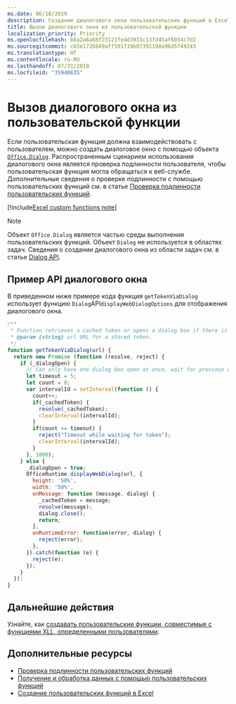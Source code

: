 ```yaml
---
ms.date: 06/18/2019
description: Создание диалогового окна пользовательских функций в Excel с помощью JavaScript.
title: Вызов диалогового окна из пользовательской функции
localization_priority: Priority
ms.openlocfilehash: b8a2a6a68f23121fe4d3931c13fd45af6034c7d2
ms.sourcegitcommit: cb5e1726849aff591f19b07391198a96d5749243
ms.translationtype: HT
ms.contentlocale: ru-RU
ms.lasthandoff: 07/31/2019
ms.locfileid: "35940635"
---
```

# <a name="display-a-dialog-box-from-a-custom-function"></a>Вызов диалогового окна из пользовательской функции

Если пользовательская функция должна взаимодействовать с пользователем, можно создать диалоговое окно с помощью объекта [`Office.Dialog`](/javascript/api/office-runtime/officeruntime.dialog?view=office-js). Распространенным сценарием использования диалогового окна является проверка подлинности пользователя, чтобы пользовательская функция могла обращаться к веб-службе. Дополнительные сведения о проверке подлинности с помощью пользовательских функций см. в статье [Проверка подлинности пользовательских функций](./custom-functions-authentication.md).

[!include[Excel custom functions note](../includes/excel-custom-functions-note.md)]

>[!NOTE]
> Объект `Office.Dialog` является частью среды выполнения пользовательских функций. Объект `Dialog` не используется в областях задач. Сведения о создании диалогового окна из области задач см. в статье [Dialog API](/office/dev/add-ins/develop/dialog-api-in-office-add-ins).

## <a name="dialog-box-api-example"></a>Пример API диалогового окна

В приведенном ниже примере кода функция `getTokenViaDialog` использует функцию `Dialog`API`displayWebDialogOptions` для отображения диалогового окна.

```js
/**
 * Function retrieves a cached token or opens a dialog box if there is no saved token. Note that this is not a sufficient example of authentication but is intended to show the capabilities of the Dialog object.
 * @param {string} url URL for a stored token.
 */
function getTokenViaDialog(url) {
  return new Promise (function (resolve, reject) {
    if (_dialogOpen) {
      // Can only have one dialog box open at once, wait for previous dialog box's token
      let timeout = 5;
      let count = 0;
      var intervalId = setInterval(function () {
        count++;
        if(_cachedToken) {
          resolve(_cachedToken);
          clearInterval(intervalId);
        }
        if(count >= timeout) {
          reject("Timeout while waiting for token");
          clearInterval(intervalId);
        }
      }, 1000);
    } else {
      _dialogOpen = true;
      OfficeRuntime.displayWebDialog(url, {
        height: '50%',
        width: '50%',
        onMessage: function (message, dialog) {
          _cachedToken = message;
          resolve(message);
          dialog.close();
          return;
        },
        onRuntimeError: function(error, dialog) {
          reject(error);
        },
      }).catch(function (e) {
        reject(e);
      });
    }
  });
}
```

## <a name="next-steps"></a>Дальнейшие действия
Узнайте, как [создавать пользовательские функции, совместимые с функциями XLL, определенными пользователями](make-custom-functions-compatible-with-xll-udf.md).

## <a name="see-also"></a>Дополнительные ресурсы

* [Проверка подлинности пользовательских функций](custom-functions-authentication.md)
* [Получение и обработка данных с помощью пользовательских функций](custom-functions-web-reqs.md)
* [Создание пользовательских функций в Excel](custom-functions-overview.md)
